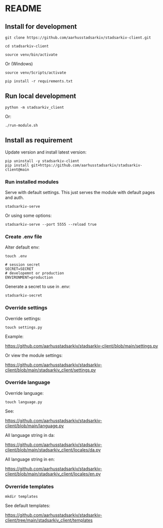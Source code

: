 # README

## Install for development

    git clone https://github.com/aarhusstadsarkiv/stadsarkiv-client.git

    cd stadsarkiv-client

    source venv/bin/activate

Or (Windows)

    source venv/Scripts/activate

    pip install -r requirements.txt

## Run local development

    python -m stadsarkiv_client

Or: 

    ./run-module.sh

## Install as requirement

Update version and install latest version:

    pip uninstall -y stadsarkiv-client
    pip install git+https://github.com/aarhusstadsarkiv/stadsarkiv-client@main 

### Run installed modules

Serve with default settings. This just serves the module with default pages and auth.  

    stadsarkiv-serve

Or using some options:

    stadsarkiv-serve --port 5555 --reload true

### Create .env file

Alter default env:

    touch .env

```.env
# session secret
SECRET=SECRET
# developemnt or production
ENVIRONMENT=production
```

Generate a secret to use in .env:

    stadsarkiv-secret

### Override settings

Override settings: 

    touch settings.py

Example:

https://github.com/aarhusstadsarkiv/stadsarkiv-client/blob/main/settings.py

Or view the module settings:

https://github.com/aarhusstadsarkiv/stadsarkiv-client/blob/main/stadsarkiv_client/settings.py

### Override language

Override language:

    touch language.py

See:
    
https://github.com/aarhusstadsarkiv/stadsarkiv-client/blob/main/language.py

All language string in da:

https://github.com/aarhusstadsarkiv/stadsarkiv-client/blob/main/stadsarkiv_client/locales/da.py

All language string in en:

https://github.com/aarhusstadsarkiv/stadsarkiv-client/blob/main/stadsarkiv_client/locales/en.py

### Ovrerride templates

    mkdir templates

See default templates:

https://github.com/aarhusstadsarkiv/stadsarkiv-client/tree/main/stadsarkiv_client/templates